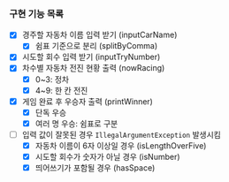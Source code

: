 ### 구현 기능 목록
- [x] 경주할 자동차 이름 입력 받기 (inputCarName)
  - [x] 쉼표 기준으로 분리 (splitByComma)
- [x] 시도할 회수 입력 받기 (inputTryNumber)
- [x] 차수별 자동차 전진 현황 출력 (nowRacing)
  - [x] 0~3: 정차
  - [x] 4~9: 한 칸 전진
- [x] 게임 완료 후 우승자 출력 (printWinner)
  - [x] 단독 우승
  - [x] 여러 명 우승: 쉼표로 구분
- [ ] 입력 값이 잘못된 경우 `IllegalArgumentException` 발생시킴
  - [x] 자동차 이름이 6자 이상일 경우 (isLengthOverFive)
  - [x] 시도할 회수가 숫자가 아닐 경우 (isNumber)
  - [x] 띄어쓰기가 포함될 경우 (hasSpace)